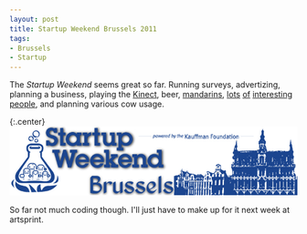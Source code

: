 ```yaml
---
layout: post
title: Startup Weekend Brussels 2011
tags:
- Brussels
- Startup
---
```


The *Startup Weekend* seems great so far. Running surveys, advertizing,
planning a business, playing the [Kinect][1], beer, [mandarins][2], [lots][3]
[of][4] [interesting][5] [people][6], and planning various cow usage.

[1]: https://en.wikipedia.org/wiki/Kinect
[2]: http://en.wikipedia.org/wiki/Mandarin_orange
[3]: https://twitter.com/JohnGBeckett
[4]: https://twitter.com/bilyachenko
[5]: https://twitter.com/leoexter
[6]: https://twitter.com/ramonsuarez


{:.center}
![Startup Weekend logo](/images/2011/swbru-logo.jpg)

So far not much coding though. I'll just have to make up for it next week at
artsprint.
